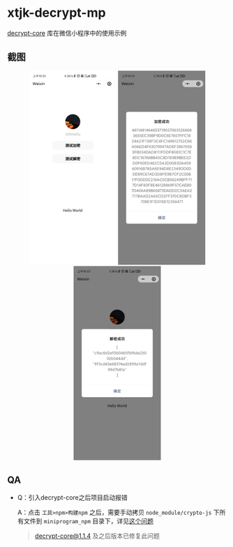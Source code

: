 # xtjk-decrypt-mp

[decrypt-core](https://github.com/JohnieXu/decrypt-core) 库在微信小程序中的使用示例

## 截图

<p align="center">
  <img src="./screenshots/1.jpg" width="200" />
  <img src="./screenshots/2.jpg" width="200" />
  <img src="./screenshots/3.jpg" width="200" />
</p>

## QA

- Q：引入decrypt-core之后项目启动报错

  A：点击 `工具>npm>构建npm` 之后，需要手动拷贝 `node_module/crypto-js` 下所有文件到 `miniprogram_npm` 目录下，详见[这个问题](https://developers.weixin.qq.com/community/develop/doc/000e0aabea04c029a54da773d5c000?highLine=%2520%25E6%25B2%25A1%25E6%259C%2589%25E6%2589%25BE%25E5%2588%25B0%25E5%258F%25AF%25E4%25BB%25A5%25E6%259E%2584%25E5%25BB%25BA%25E7%259A%2584%2520NPM%2520%25E5%258C%2585%25EF%25BC%258C%25E8%25AF%25B7%25E7%25A1%25AE%25E8%25AE%25A4%25E9%259C%2580%25E8%25A6%2581%25E5%258F%2582%25E4%25B8%258E%25E6%259E%2584%25E5%25BB%25BA%25E7%259A%2584%2520npm%2520%25E9%2583%25BD%25E5%259C%25A8%2520%2560miniprogramRoot%2560%2520%25E7%259B%25AE%25E5%25BD%2595%25E5%2586%2585%25EF%25BC%258C%25E6%2588%2596%25E9%2585%258D%25E7%25BD%25AE%2520project.config.json%2520%25E7%259A%2584%2520packNpmManually%2520%25E5%2592%258C%2520packNpmRelationList%2520%25E8%25BF%259B%25E8%25A1%258C%25E6%259E%2584%25E5%25BB%25BA)
  
  > decrypt-core@1.1.4 及之后版本已修复此问题
